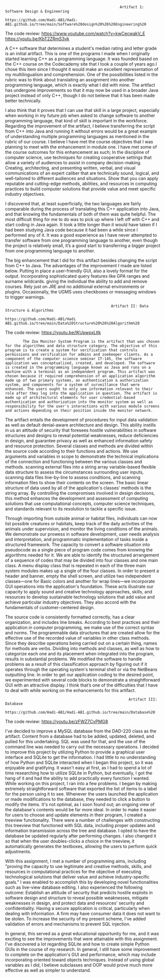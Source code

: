                                                         Artifact 1: Software Design & Engineering     
                                                        https://github.com/Hadi-AB1/Hadi-AB1.github.io/tree/main/Software%20design%20%26%20Engineering%20
                                                        

The code review:  https://www.youtube.com/watch?v=kwCecwakV_E      https://youtu.be/KbT2ZRmS3vk


                                                            
A C++ software that determines a student's median rating and letter grade is an initial artifact. This is one of the programs I made when I originally started learning C++ as a programming language. It was founded based on the C++ course on the Codecademy site that I took a couple of years ago.I chose this item since I thought it would make an excellent representation of my multilingualism and comprehension. One of the possibilities listed in the rubric was to think about translating an assignment into another programming language, which is exactly what I did with mine. The artifact has undergone improvements so that it may now be used in a broader Java project instead of only C++, though I do not believe that it has been made better technically.

I also think that it proves that I can use that skill in a large project, especially when working in my future job when asked to change software to another programming language, that kind of skill is important in the workforce. Regarding the improvement of the artifact, I believe transferring the script from C++ into Java and running it without errors would be a great example of understanding multiple programming languages as mentioned in the rubric of our course. I believe I have met the course objectives that I was planning to meet with the enhancement in module one. I have met some of the course outcomes for this enhancement as such; In the discipline of computer science, use techniques for creating cooperative settings that allow a variety of audiences to assist in company decision-making. Creating, architecting, and presenting written, verbal, and visual communications of an expert caliber that are technically sound, logical, and well-tailored to different audiences and situations. Show that you can apply reputable and cutting-edge methods, abilities, and resources in computing practices to build computer solutions that provide value and meet specific industry objectives.

I discovered that, at least superficially, the two languages are fairly comparable during the process of translating this C++ application into Java, and that knowing the fundamentals of both of them was quite helpful. The most difficult thing for me to do was to pick up where I left off with C++ and start coding in Java again. It took a little longer than it would have taken if I had been studying Java code because it had been a while since I performed any of it. It was a good experience as I have never attempted to transfer software from one programming language to another, even though the project is relatively small, it’s a good start to transferring a bigger project from one programming language to another. 

The big enhancement that I did for this artifact besides changing the script from C++ to Java. The advantages of the improvement I made are listed below. Putting in place a user-friendly GUI, also a lovely format for the output. Incorporating sophisticated query features like GPA ranges and surname wildcards. giving the individual the ability to add and remove courses. Rely just on JRE and no additional external environments or plugins. Occasionally, the UGMS uses checkboxes or messaging windows to trigger warnings.


                                                    Artifact II: Data Structure & Algorithms      
                                                    https://github.com/Hadi-AB1/Hadi AB1.github.io/tree/main/Data%20Structure%20%26%20Algorithm%20
                                                    
  The code review: https://youtu.be/lKUpwpxLtIk

            The Zoo Monitor System Program is the artifact that was chosen for the algorithms and data structure category. The objective of this program is to create a system for verification that controls permissions and verification for admins and zookeeper clients. As a component of the computer science seminar IT-145, the software application was conceptualized, created, and developed. The software is created in the programming language known as Java and runs on a machine with a terminal as an independent program. This artifact was chosen because it required comprehension of an application algorithm made up of two primary systems, an authentication & authorization system, and components for a system of surveillance that were enhanced. The users ought to only see information relevant to their role after they log into the application in question. The artifact is made up of architectural elements for user credential-based authentication and authorization into the monitor system as well as responsibility for the user's interactions with various module screens and actions depending on their position inside the monitor network.
 
The artifact entails the development of procedures for input data validation as well as default denial-aware architecture and design. This ability instills in us an attitude of security that foresees hostile vulnerabilities in software structures and designs to reveal potential weaknesses, reduce deficiencies in design, and guarantee privacy as well as enhanced information safety and resource protection. Several classes and methods are divided within the source code according to their functions and actions. We use arguments and variables in scope to demonstrate the technical implications of the connection and functioning between the various classes and methods. scanning external files into a string array variable-based flexible data structure to assess the circumstances surrounding user inputs, scanning data files line-by-line to assess conditions, and scanning information files to show their contents on the screen. The basic linear structure of data used by all of the application's classes' methods is the string array. By controlling the compromises involved in design decisions, this method enhances the development and assessment of computing solutions that use computational concepts, computer science techniques, and standards relevant to its resolution to tackle a specific issue. 

Through importing from outside animal or habitat files, individuals can now list possible creatures or habitats, keep track of the daily activities of the animals under supervision, and monitor the living conditions of the animals. We demonstrate our prowess in software development, user needs analysis and interpretation, and programmatic implementation of tasks inside a structured framework. The capacity to convert a software situation into pseudocode as a single piece of program code comes from knowing the algorithms needed for it. We are able to identify the structured arrangement of a sequence of codes that may be divided into four classes and one main class. A menu display class that is repeated in each of the three main system modules makes up a single of the four classes. In order to present a header and banner, empty the shell screen, and utilize two independent classes—one for Basic colors and another for wrap lines—we incorporate GUI operations into the application's foundation. These acts illustrate our capacity to apply sound and creative technology approaches, skills, and resources to develop sustainable technology solutions that add value and achieve particular industry objectives. They also accord with the fundamentals of customer-centered design.

The source code is consistently formatted correctly, has a clear organization, and includes line breaks. According to best practices and their application in computer programming, we make use of the correct syntax and norms. The programmable data structures that are created allow for the effective use of the recorded value of variables in other class methods. Since they describe operations being carried out on a certain thing, names for methods are verbs. Dividing into methods and classes, as well as how to categorize each one and its placement when integrated into the program, results in substantial problems. We modified the software to handle problems as a result of this classification approach by figuring out if it operates through the operating system's terminal shell or via the NetBeans outputting line. In order to get our application coding to the desired point, we experimented with several code blocks to demonstrate a straightforward GUI with an attractive display. I think that’s one of the difficulties that I have to deal with while working on the enhancements for this artifact. 

                                                            Artifact III: Database 
                                                            https://github.com/Hadi-AB1/Hadi-AB1.github.io/tree/main/Database%20
                                                            
The code review:  https://youtu.be/zFWZ7CvPMG8
  
  I've decided to improve a MySQL database from the DAD-220 class as the artifact. Content from a database had to be added, updated, deleted, and pulled for this undertaking. SQL was used for that, and the use of the command line was needed to carry out the necessary operations. I decided to improve this project by utilizing Python to provide a graphical user interface and SQLite to get the information. I had little to no understanding of how Python and SQLite interacted when I began this project, so it was enjoyable and gratifying. It wasn't easy at first, as I had to spend a lot of time researching how to utilize SQLite in Python, but eventually, I got the hang of it and had the ability to add practically every function I wanted. While working on this project, I ran into a few problems. I began by making extremely straightforward software that exported the list of items to a label for the person using it to see. Whenever the users launched the application or made modifications to the database, they needed to click a button to modify the items. It's not optimal, as I soon found out; an ongoing view of the database's contents would be far more ideal. In order to make it easier for users to choose and update elements in their program, I created a treeview functionality.  There were a number of challenges with constructing this treeview that functioned with SQL data, including proper updates and information transmission across the tree and database. I opted to have the database be updated regularly after performing changes. I also changed it so that when the user doubles-clicks a choice in the treeview, it automatically generates the textboxes, allowing the users to perform quick adjustments.
  
With this assignment, I met a number of programming aims, including "proving the capacity to use legitimate and creative methods, skills, and resources in computational practices for the objective of executing technological solutions that deliver value and achieve industry-specific goals." I was enabled to accomplish this by developing novel functionalities such as live-view database editing. I also experienced the following outcome: Establish an attitude of security that predicts hostile exploits in software design and structure to reveal possible weaknesses, mitigate weaknesses in design, and protect data and resources' security and confidentiality. Having a secure application is critical, particularly when dealing with information. A firm may have consumer data it does not want to be stolen. To increase the security of my present scheme, I've added validation of errors and mechanisms to prevent SQL injection.

In general, this served as a great educational opportunity for me, and it was exciting to see the improvements that were attainable with this assignment. I've discovered a lot regarding SQLite and how to create simple Python GUIs in the course of my research. In general, I still have some improvement to complete on the application's GUI and performance, which may include incorporating oriented toward objects techniques. Instead of using global variables as I did, I believe subclasses and OOP would prove much more effective as well as simpler to understand. 

 


                                        
